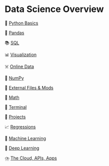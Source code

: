 # Data Science Overview

:snake: [Python Basics](data-science-overview/python-basics.md)

:panda_face: [Pandas](data-science-overview/pandas.md)

:books: [SQL](data-science-overview/SQL.md)

📊 [Visualization](data-science-overview/visualization.md)

☠️ [Online Data](data-science-overview/online-data.md)

💒 [NumPy](data-science-overview/NumPy.md)

📂 [External Files & Mods](data-science-overview/external-files-mods.md)

🎢 [Math](data-science-overview/math.md)

🧱 [Terminal](data-science-overview/terminal.md)

🗻 [Projects](data-science-overview/projects.md)

📈 [Regressions](data-science-overview/regressions.md)

🤖 [Machine Learning](data-science-overview/machine-learning.md)

🧠 [Deep Learning](data-science-overview/deep-learning.md)

⛈️ [The Cloud, APIs, Apps](data-science-overview/cloud-APIs-apps.md)
